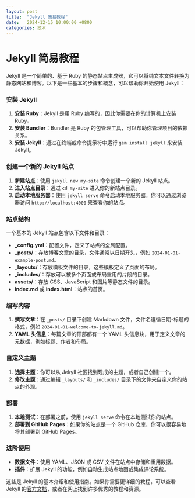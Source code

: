 ```yaml
---
layout: post
title:  "Jekyll 简易教程"
date:   2024-12-15 10:00:00 +0800
categories: 技术
---
```


# Jekyll 简易教程

Jekyll 是一个简单的、基于 Ruby 的静态站点生成器，它可以将纯文本文件转换为静态网站和博客。以下是一些基本的步骤和概念，可以帮助你开始使用 Jekyll：

### 安装 Jekyll

1. **安装 Ruby**：Jekyll 是用 Ruby 编写的，因此你需要在你的计算机上安装 Ruby。
2. **安装 Bundler**：Bundler 是 Ruby 的包管理工具，可以帮助你管理项目的依赖关系。
3. **安装 Jekyll**：通过在终端或命令提示符中运行 `gem install jekyll` 来安装 Jekyll。

### 创建一个新的 Jekyll 站点

1. **新建站点**：使用 `jekyll new my-site` 命令创建一个新的 Jekyll 站点。
2. **进入站点目录**：通过 `cd my-site` 进入你的新站点目录。
3. **启动本地服务器**：使用 `jekyll serve` 命令启动本地服务器，你可以通过浏览器访问 `http://localhost:4000` 来查看你的站点。

### 站点结构

一个基本的 Jekyll 站点包含以下文件和目录：

- **_config.yml**：配置文件，定义了站点的全局配置。
- **_posts/**：存放博客文章的目录，文件通常以日期开头，例如 `2024-01-01-example-post.md`。
- **_layouts/**：存放模板文件的目录，这些模板定义了页面的布局。
- **_includes/**：存放可以被多个页面或布局重用的片段的目录。
- **assets/**：存放 CSS、JavaScript 和图片等静态文件的目录。
- **index.md** 或 **index.html**：站点的首页。

### 编写内容

1. **撰写文章**：在 `_posts/` 目录下创建 Markdown 文件，文件名遵循日期-标题的格式，例如 `2024-01-01-welcome-to-jekyll.md`。
2. **YAML 头信息**：每篇文章的顶部都有一个 YAML 头信息块，用于定义文章的元数据，例如标题、作者和布局。

### 自定义主题

1. **选择主题**：你可以从 Jekyll 社区找到现成的主题，或者自己创建一个。
2. **修改主题**：通过编辑 `_layouts/` 和 `_includes/` 目录下的文件来自定义你的站点的外观。

### 部署

1. **本地测试**：在部署之前，使用 `jekyll serve` 命令在本地测试你的站点。
2. **部署到 GitHub Pages**：如果你的站点是一个 GitHub 仓库，你可以很容易地将其部署到 GitHub Pages。

### 进阶使用

- **数据文件**：使用 YAML、JSON 或 CSV 文件在站点中存储和重用数据。
- **插件**：扩展 Jekyll 的功能，例如自动生成站点地图或集成评论系统。

这些是 Jekyll 的基本介绍和使用指南。如果你需要更详细的教程，可以查看 Jekyll 的[官方文档](https://jekyllrb.com/docs/)，或者在网上找到许多优秀的教程和资源。
